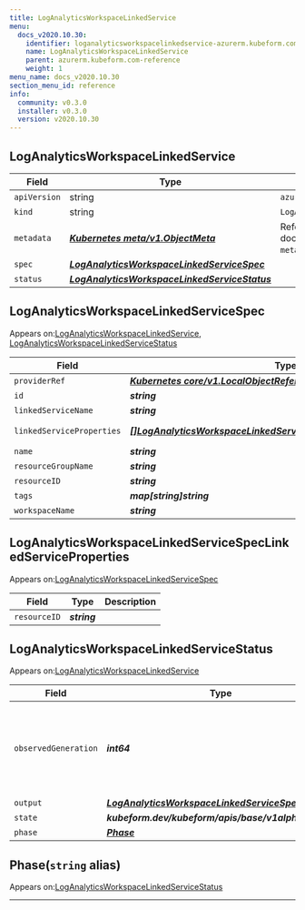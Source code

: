 ```yaml
---
title: LogAnalyticsWorkspaceLinkedService
menu:
  docs_v2020.10.30:
    identifier: loganalyticsworkspacelinkedservice-azurerm.kubeform.com
    name: LogAnalyticsWorkspaceLinkedService
    parent: azurerm.kubeform.com-reference
    weight: 1
menu_name: docs_v2020.10.30
section_menu_id: reference
info:
  community: v0.3.0
  installer: v0.3.0
  version: v2020.10.30
---
```


## LogAnalyticsWorkspaceLinkedService
| Field | Type | Description |
| ------ | ----- | ----------- |
| `apiVersion` | string | `azurerm.kubeform.com/v1alpha1` |
|    `kind` | string | `LogAnalyticsWorkspaceLinkedService` |
| `metadata` | ***[Kubernetes meta/v1.ObjectMeta](https://v1-18.docs.kubernetes.io/docs/reference/generated/kubernetes-api/v1.18/#objectmeta-v1-meta)***|Refer to the Kubernetes API documentation for the fields of the `metadata` field.|
| `spec` | ***[LogAnalyticsWorkspaceLinkedServiceSpec](#loganalyticsworkspacelinkedservicespec)***||
| `status` | ***[LogAnalyticsWorkspaceLinkedServiceStatus](#loganalyticsworkspacelinkedservicestatus)***||
## LogAnalyticsWorkspaceLinkedServiceSpec

Appears on:[LogAnalyticsWorkspaceLinkedService](#loganalyticsworkspacelinkedservice), [LogAnalyticsWorkspaceLinkedServiceStatus](#loganalyticsworkspacelinkedservicestatus)

| Field | Type | Description |
| ------ | ----- | ----------- |
| `providerRef` | ***[Kubernetes core/v1.LocalObjectReference](https://v1-18.docs.kubernetes.io/docs/reference/generated/kubernetes-api/v1.18/#localobjectreference-v1-core)***||
| `id` | ***string***||
| `linkedServiceName` | ***string***| ***(Optional)*** |
| `linkedServiceProperties` | ***[[]LogAnalyticsWorkspaceLinkedServiceSpecLinkedServiceProperties](#loganalyticsworkspacelinkedservicespeclinkedserviceproperties)***| ***(Optional)*** Deprecated|
| `name` | ***string***| ***(Optional)*** |
| `resourceGroupName` | ***string***||
| `resourceID` | ***string***| ***(Optional)*** |
| `tags` | ***map[string]string***| ***(Optional)*** |
| `workspaceName` | ***string***||
## LogAnalyticsWorkspaceLinkedServiceSpecLinkedServiceProperties

Appears on:[LogAnalyticsWorkspaceLinkedServiceSpec](#loganalyticsworkspacelinkedservicespec)

| Field | Type | Description |
| ------ | ----- | ----------- |
| `resourceID` | ***string***||
## LogAnalyticsWorkspaceLinkedServiceStatus

Appears on:[LogAnalyticsWorkspaceLinkedService](#loganalyticsworkspacelinkedservice)

| Field | Type | Description |
| ------ | ----- | ----------- |
| `observedGeneration` | ***int64***| ***(Optional)*** Resource generation, which is updated on mutation by the API Server.|
| `output` | ***[LogAnalyticsWorkspaceLinkedServiceSpec](#loganalyticsworkspacelinkedservicespec)***| ***(Optional)*** |
| `state` | ***kubeform.dev/kubeform/apis/base/v1alpha1.State***| ***(Optional)*** |
| `phase` | ***[Phase](#phase)***| ***(Optional)*** |
## Phase(`string` alias)

Appears on:[LogAnalyticsWorkspaceLinkedServiceStatus](#loganalyticsworkspacelinkedservicestatus)

---
